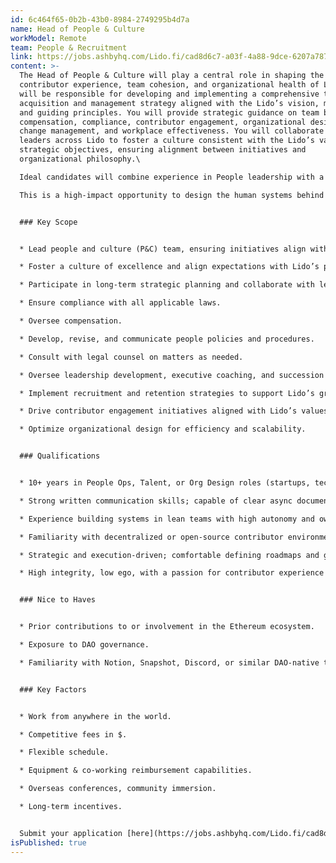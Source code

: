 ```yaml
---
id: 6c464f65-0b2b-43b0-8984-2749295b4d7a
name: Head of People & Culture
workModel: Remote
team: People & Recruitment
link: https://jobs.ashbyhq.com/Lido.fi/cad8d6c7-a03f-4a88-9dce-6207a787b88c/application
content: >-
  The Head of People & Culture will play a central role in shaping the
  contributor experience, team cohesion, and organizational health of Lido. You
  will be responsible for developing and implementing a comprehensive talent
  acquisition and management strategy aligned with the Lido’s vision, mission,
  and guiding principles. You will provide strategic guidance on team building,
  compensation, compliance, contributor engagement, organizational design,
  change management, and workplace effectiveness. You will collaborate with
  leaders across Lido to foster a culture consistent with the Lido’s values and
  strategic objectives, ensuring alignment between initiatives and
  organizational philosophy.\

  Ideal candidates will combine experience in People leadership with a hands-on approach to building async and transparent systems in fast-moving environments.\

  This is a high-impact opportunity to design the human systems behind one of Ethereum’s most important pieces of infrastructure.


  ### Key Scope


  * Lead people and culture (P&C) team, ensuring initiatives align with Lido’s mission, vision, and culture.

  * Foster a culture of excellence and align expectations with Lido’s principles.

  * Participate in long-term strategic planning and collaborate with leadership.

  * Ensure compliance with all applicable laws.

  * Oversee compensation.

  * Develop, revise, and communicate people policies and procedures.

  * Consult with legal counsel on matters as needed.

  * Oversee leadership development, executive coaching, and succession planning.

  * Implement recruitment and retention strategies to support Lido’s growth.

  * Drive contributor engagement initiatives aligned with Lido’s values.

  * Optimize organizational design for efficiency and scalability.


  ### Qualifications


  * 10+ years in People Ops, Talent, or Org Design roles (startups, tech, or crypto-native contexts ideal).

  * Strong written communication skills; capable of clear async documentation and contributor guidance.

  * Experience building systems in lean teams with high autonomy and ownership expectations.

  * Familiarity with decentralized or open-source contributor environments.

  * Strategic and execution-driven; comfortable defining roadmaps and getting into the details.

  * High integrity, low ego, with a passion for contributor experience and mission-driven work.


  ### Nice to Haves


  * Prior contributions to or involvement in the Ethereum ecosystem.

  * Exposure to DAO governance.

  * Familiarity with Notion, Snapshot, Discord, or similar DAO-native tools.


  ### Key Factors


  * Work from anywhere in the world.

  * Competitive fees in $.

  * Flexible schedule.

  * Equipment & co-working reimbursement capabilities.

  * Overseas conferences, community immersion.

  * Long-term incentives.


  Submit your application [here](https://jobs.ashbyhq.com/Lido.fi/cad8d6c7-a03f-4a88-9dce-6207a787b88c/application)
isPublished: true
---
```

